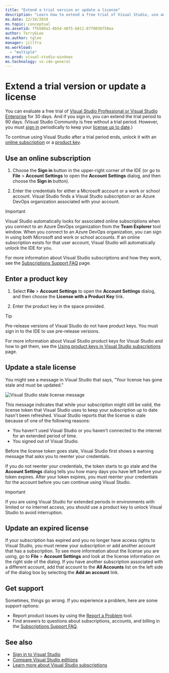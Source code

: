 ```yaml
---
title: "Extend a trial version or update a license"
description: "Learn how to extend a free trial of Visual Studio, use an online subscription or product key to unlock Visual Studio, and update a stale or expired license."
ms.date: 12/18/2019
ms.topic: conceptual
ms.assetid: ffb580a1-8b5d-48f5-b811-87f8036f50ea
author: TerryGLee
ms.author: tglee
manager: jillfra
ms.workload:
  - "multiple"
ms.prod: visual-studio-windows
ms.technology: vs-ide-general
---
```

# Extend a trial version or update a license

You can evaluate a free trial of [Visual Studio Professional or Visual Studio Enterprise](https://visualstudio.microsoft.com/vs/compare/) for 30 days. And if you sign in, you can extend the trial period to 90 days. (Visual Studio Community is free without a trial period. However, you must [sign in](signing-in-to-visual-studio.md) periodically to keep your [license up to date](#update-a-stale-license).)

To continue using Visual Studio after a trial period ends, unlock it with an [online subscription](#use-an-online-subscription) or a [product key](#enter-a-product-key).

## Use an online subscription

1. Choose the **Sign in** button in the upper-right corner of the IDE (or go to **File** > **Account Settings** to open the **Account Settings** dialog, and then choose the **Sign in** button).

1. Enter the credentials for either a Microsoft account or a work or school account. Visual Studio finds a Visual Studio subscription or an Azure DevOps organization associated with your account.

> [!IMPORTANT]
> Visual Studio automatically looks for associated online subscriptions when you connect to an Azure DevOps organization from the **Team Explorer** tool window. When you connect to an Azure DevOps organization, you can sign in using both Microsoft and work or school accounts. If an online subscription exists for that user account, Visual Studio will automatically unlock the IDE for you.

For more information about Visual Studio subscriptions and how they work, see the [Subscriptions Support FAQ](https://visualstudio.microsoft.com/subscriptions/support/) page.

## Enter a product key

1. Select **File** > **Account Settings** to open the **Account Settings** dialog, and then choose the **License with a Product Key** link.

1. Enter the product key in the space provided.

> [!TIP]
> Pre-release versions of Visual Studio do not have product keys. You must sign in to the IDE to use pre-release versions.

For more information about Visual Studio product keys for Visual Studio and how to get them, see the [Using product keys in Visual Studio subscriptions](/visualstudio/subscriptions/product-keys) page.

## Update a stale license

You might see a message in Visual Studio that says, "Your license has gone stale and must be updated."

![Visual Studio stale license message](../ide/media/vs2017_stale-license.png)

This message indicates that while your subscription might still be valid, the license token that Visual Studio uses to keep your subscription up to date hasn't been refreshed. Visual Studio reports that the license is stale because of one of the following reasons:

* You haven't used Visual Studio or you haven't connected to the internet for an extended period of time.
* You signed out of Visual Studio.

Before the license token goes stale, Visual Studio first shows a warning message that asks you to reenter your credentials.

If you do not reenter your credentials, the token starts to go stale and the **Account Settings** dialog tells you how many days you have left before your token expires. After your token expires, you must reenter your credentials for the account before you can continue using Visual Studio.

> [!Important]
> If you are using Visual Studio for extended periods in environments with limited or no internet access, you should use a product key to unlock Visual Studio to avoid interruption.

## Update an expired license

If your subscription has expired and you no longer have access rights to Visual Studio, you must renew your subscription or add another account that has a subscription. To see more information about the license you are using, go to **File** > **Account Settings** and look at the license information on the right side of the dialog. If you have another subscription associated with a different account, add that account to the **All Accounts** list on the left side of the dialog box by selecting the **Add an account** link.

## Get support

Sometimes, things go wrong. If you experience a problem, here are some support options:

* Report product issues by using the [Report a Problem](how-to-report-a-problem-with-visual-studio.md) tool.
* Find answers to questions about subscriptions, accounts, and billing in the [Subscriptions Support FAQ](https://visualstudio.microsoft.com/subscriptions/support/).

## See also

* [Sign in to Visual Studio](../ide/signing-in-to-visual-studio.md)
* [Compare Visual Studio editions](https://visualstudio.microsoft.com/vs/compare/)
* [Learn more about Visual Studio subscriptions](/visualstudio/subscriptions/)